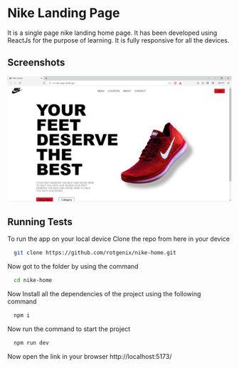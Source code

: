 
# Nike Landing Page

It is a single page nike landing home page.
It has been developed using ReactJs for the purpose of learning.
It is fully responsive for all the devices.



## Screenshots

![App Screenshot](https://raw.githubusercontent.com/rotgenix/nike-home/main/src/images/Screenshot%20(690).png)


## Running Tests

To run the app on your local device
Clone the repo from here in your device

```bash
  git clone https://github.com/rotgenix/nike-home.git
```

Now got to the folder by using the command
```bash
  cd nike-home
```

Now Install all the dependencies of the project using the following command
```bash
  npm i
```

Now run the command to start the project
```bash
  npm run dev
```

Now open the link in your browser
http://localhost:5173/

